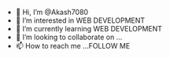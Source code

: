 - 👋 Hi, I’m @Akash7080
- 👀 I’m interested in WEB DEVELOPMENT
- 🌱 I’m currently learning WEB DEVELOPMENT
- 💞️ I’m looking to collaborate on ...
- 📫 How to reach me ...FOLLOW ME

<!---
Akash7080/Akash7080 is a ✨ special ✨ repository because its `README.md` (this file) appears on your GitHub profile.
You can click the Preview link to take a look at your changes.
--->
